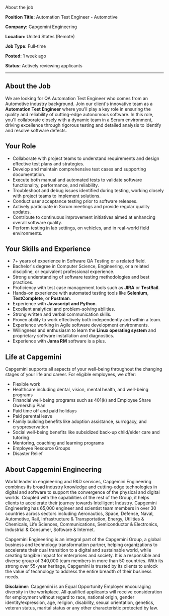 About the job

**Position Title:** Automation Test Engineer - Automotive

**Company:** Capgemini Engineering

**Location:** United States (Remote)

**Job Type:** Full-time

**Posted:** 1 week ago

**Status:** Actively reviewing applicants

---

## About the Job

We are looking for QA Automation Test Engineer who comes from an Automotive industry background. Join our client's innovative team as a **Automation Test Engineer** where you'll play a key role in ensuring the quality and reliability of cutting-edge autonomous software. In this role, you'll collaborate closely with a dynamic team in a Scrum environment, driving excellence through rigorous testing and detailed analysis to identify and resolve software defects.

## Your Role

- Collaborate with project teams to understand requirements and design effective test plans and strategies.
- Develop and maintain comprehensive test cases and supporting documentation.
- Execute both manual and automated tests to validate software functionality, performance, and reliability.
- Troubleshoot and debug issues identified during testing, working closely with project teams to implement solutions.
- Conduct user acceptance testing prior to software releases.
- Actively participate in Scrum meetings and provide regular quality updates.
- Contribute to continuous improvement initiatives aimed at enhancing overall software quality.
- Perform testing in lab settings, on vehicles, and in real-world field environments.

## Your Skills and Experience

- 7+ years of experience in Software QA Testing or a related field.
- Bachelor's degree in Computer Science, Engineering, or a related discipline, or equivalent professional experience.
- Strong understanding of software testing methodologies and best practices.
- Proficiency with test case management tools such as **JIRA** or **TestRail**.
- Hands-on experience with automated testing tools like **Selenium**, **TestComplete**, or **Postman**.
- Experience with **Javascript and Python**.
- Excellent analytical and problem-solving abilities.
- Strong written and verbal communication skills.
- Proven ability to work effectively both independently and within a team.
- Experience working in Agile software development environments.
- Willingness and enthusiasm to learn the **Linux operating system** and proprietary software installation and diagnostics.
- Experience with **Jama RM** software is a plus.

## Life at Capgemini

Capgemini supports all aspects of your well-being throughout the changing stages of your life and career. For eligible employees, we offer:

- Flexible work
- Healthcare including dental, vision, mental health, and well-being programs
- Financial well-being programs such as 401(k) and Employee Share Ownership Plan
- Paid time off and paid holidays
- Paid parental leave
- Family building benefits like adoption assistance, surrogacy, and cryopreservation
- Social well-being benefits like subsidized back-up child/elder care and tutoring
- Mentoring, coaching and learning programs
- Employee Resource Groups
- Disaster Relief

## About Capgemini Engineering

World leader in engineering and R&D services, Capgemini Engineering combines its broad industry knowledge and cutting-edge technologies in digital and software to support the convergence of the physical and digital worlds. Coupled with the capabilities of the rest of the Group, it helps clients to accelerate their journey towards Intelligent Industry. Capgemini Engineering has 65,000 engineer and scientist team members in over 30 countries across sectors including Aeronautics, Space, Defense, Naval, Automotive, Rail, Infrastructure & Transportation, Energy, Utilities & Chemicals, Life Sciences, Communications, Semiconductor & Electronics, Industrial & Consumer, Software & Internet.

Capgemini Engineering is an integral part of the Capgemini Group, a global business and technology transformation partner, helping organizations to accelerate their dual transition to a digital and sustainable world, while creating tangible impact for enterprises and society. It is a responsible and diverse group of 340,000 team members in more than 50 countries. With its strong over 55-year heritage, Capgemini is trusted by its clients to unlock the value of technology to address the entire breadth of their business needs.

**Disclaimer:** Capgemini is an Equal Opportunity Employer encouraging diversity in the workplace. All qualified applicants will receive consideration for employment without regard to race, national origin, gender identity/expression, age, religion, disability, sexual orientation, genetics, veteran status, marital status or any other characteristic protected by law.

